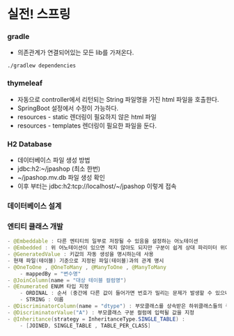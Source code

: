 # 실전! 스프링

### gradle
-   의존관계가 연결되어있는 모든 lib를 가져온다.

``./gradlew dependencies``


### thymeleaf

- 자동으로 controller에서  리턴되는 String 파일명을 가진 html 파일을 호출한다.
- SpringBoot 설정에서 수정이 가능하다.
- resources - static 렌더링이 필요하지 않은 html 파일
- resources - templates 렌더링이 필요한 파일을 둔다.


### H2 Database

- 데이터베이스 파일 생성 방법
- jdbc:h2:~/jpashop (최소 한번)
- ~/jpashop.mv.db 파일 생성 확인
- 이후 부터는 jdbc:h2:tcp://localhost/~/jpashop 이렇게 접속

### 데이터베이스 설계

### 엔티티 클래스 개발
~~~java 
- @Embeddable : 다른 엔티티의 일부로 저장될 수 있음을 설정하는 어노테이션
- @Embedded : 위 어노테이션이 있으면 적지 않아도 되지만 구분이 쉽게 상대 파리미터 위에도 명시  
- @GeneratedValue : 키값의 자동 생성을 명시하는데 사용
- 현재 파일(테이블) 기준으로 지정된 파일(테이블)과의 관계 명시
- @OneToOne , @OneToMany , @ManyToOne , @ManyToMany
    - mappedBy = "변수명"   
- @JoinColumn(name = "대상 테이블 컬럼명")    
- @Enumerated ENUM 타입 지정
    - ORDINAL : 순서 (중간에 다른 값이 들어가면 번호가 밀리는 문제가 발생할 수 있으니 절대 사용하면 X)
    - STRING : 이름
- @DiscriminatorColumn(name = "dtype") : 부모클래스를 상속받은 하위클래스들의 구분할 컬럼을 생성
- @DiscriminatorValue("A") : 부모클래스 구분 컬럼에 입력될 값을 지정
- @Inheritance(strategy = InheritanceType.SINGLE_TABLE) :
    - [JOINED, SINGLE_TABLE , TABLE_PER_CLASS]
~~~